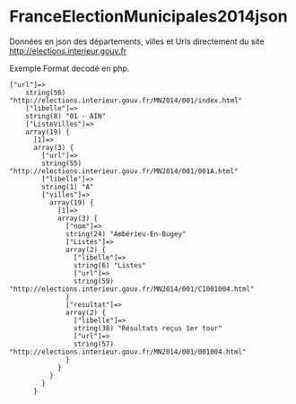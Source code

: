 FranceElectionMunicipales2014json
=================================

Données en json des départements, villes et Urls directement du site http://elections.interieur.gouv.fr


Exemple Format decodé en php.
```
["url"]=>
    string(56) "http://elections.interieur.gouv.fr/MN2014/001/index.html"
    ["libelle"]=>
    string(8) "01 - AIN"
    ["ListeVilles"]=>
    array(19) {
      [1]=>
      array(3) {
        ["url"]=>
        string(55) "http://elections.interieur.gouv.fr/MN2014/001/001A.html"
        ["libelle"]=>
        string(1) "A"
        ["villes"]=>
          array(19) {
            [1]=>
            array(3) {
              ["nom"]=>
              string(24) "Ambérieu-En-Bugey"
              ["Listes"]=>
              array(2) {
                ["libelle"]=>
                string(6) "Listes"
                ["url"]=>
                string(59) "http://elections.interieur.gouv.fr/MN2014/001/C1001004.html"
              }
              ["resultat"]=>
              array(2) {
                ["libelle"]=>
                string(38) "Résultats reçus 1er tour"
                ["url"]=>
                string(57) "http://elections.interieur.gouv.fr/MN2014/001/001004.html"
              }
            }
          }
        }
      }
```     
